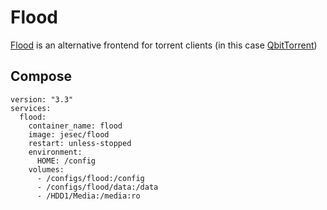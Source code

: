 # Flood

[Flood](https://flood.js.org/) is an alternative frontend for torrent clients (in this case [QbitTorrent](/../qbittorrent/))

## Compose

```
version: "3.3"
services:
  flood:
    container_name: flood
    image: jesec/flood
    restart: unless-stopped
    environment:
      HOME: /config
    volumes:
      - /configs/flood:/config
      - /configs/flood/data:/data
      - /HDD1/Media:/media:ro
```
